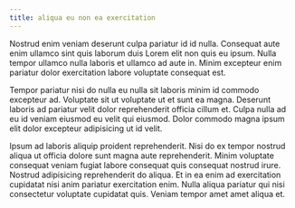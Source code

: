 ```yaml
---
title: aliqua eu non ea exercitation
---
```


Nostrud enim veniam deserunt culpa pariatur id id nulla. Consequat aute enim ullamco sint quis laborum duis Lorem elit non quis eu ipsum. Nulla tempor ullamco nulla laboris et ullamco ad aute in. Minim excepteur enim pariatur dolor exercitation labore voluptate consequat est.

Tempor pariatur nisi do nulla eu nulla sit laboris minim id commodo excepteur ad. Voluptate sit ut voluptate ut et sunt ea magna. Deserunt laboris ad pariatur velit dolor reprehenderit officia cillum et. Culpa nulla ad eu id veniam eiusmod eu velit qui eiusmod. Dolor commodo magna ipsum elit dolor excepteur adipisicing ut id velit.

Ipsum ad laboris aliquip proident reprehenderit. Nisi do ex tempor nostrud aliqua ut officia dolore sunt magna aute reprehenderit. Minim voluptate consequat veniam fugiat labore consequat quis consequat nostrud irure. Nostrud adipisicing reprehenderit do aliqua. Et in ea enim ad exercitation cupidatat nisi anim pariatur exercitation enim. Nulla aliqua pariatur qui nisi consectetur voluptate cupidatat quis. Veniam tempor amet amet aliqua et.